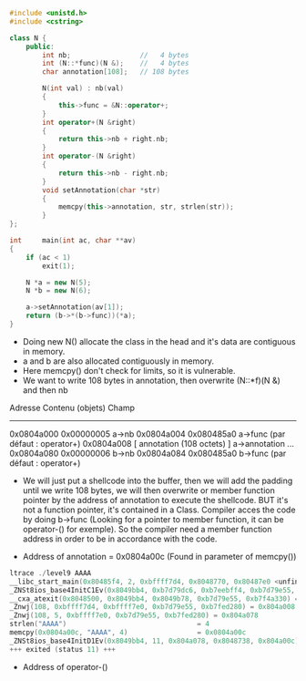 ```cpp
#include <unistd.h>
#include <cstring>

class N {
	public:
		int nb;					//   4 bytes
		int (N::*func)(N &);	//   4 bytes
		char annotation[108];   // 108 bytes

		N(int val) : nb(val)
		{
			this->func = &N::operator+;
		}
		int operator+(N &right)
		{
			return this->nb + right.nb;
		}
		int operator-(N &right)
		{
			return this->nb - right.nb;
		}
		void setAnnotation(char *str)
		{
			memcpy(this->annotation, str, strlen(str));
		}
};

int		main(int ac, char **av)
{
	if (ac < 1)
		exit(1);

	N *a = new N(5);
	N *b = new N(6);

	a->setAnnotation(av[1]);
	return (b->*(b->func))(*a);
}
```

- Doing new N() allocate the class in the head and it's data are contiguous in memory.
- a and b are also allocated contiguously in memory.
- Here memcpy() don't check for limits, so it is vulnerable.
- We want to write 108 bytes in annotation, then overwrite (N::*f)(N &) and then nb

Adresse      Contenu (objets)              Champ
---------    --------------------------    ---------------
0x0804a000   0x00000005                    a->nb
0x0804a004   0x080485a0                    a->func (par défaut : operator+)
0x0804a008   [ annotation (108 octets) ]   a->annotation
...                      
0x0804a080   0x00000006                    b->nb
0x0804a084   0x080485a0                    b->func (par défaut : operator+)

- We will just put a shellcode into the buffer, then we will add the padding until we write 108 bytes, we will then overwrite or member function pointer by the address of annotation to execute the shellcode. BUT it's not a function pointer, it's contained in a Class. Compiler acces the code by doing b->func (Looking for a pointer to member function, it can be operator-() for exemple). So the compiler need a member function address in order to be in accordance with the code.

- Address of annotation = 0x0804a00c (Found in parameter of memcpy())

```cpp
ltrace ./level9 AAAA
__libc_start_main(0x80485f4, 2, 0xbffff7d4, 0x8048770, 0x80487e0 <unfinished ...>
_ZNSt8ios_base4InitC1Ev(0x8049bb4, 0xb7d79dc6, 0xb7eebff4, 0xb7d79e55, 0xb7f4a330) = 0xb7fce990
__cxa_atexit(0x8048500, 0x8049bb4, 0x8049b78, 0xb7d79e55, 0xb7f4a330) = 0
_Znwj(108, 0xbffff7d4, 0xbffff7e0, 0xb7d79e55, 0xb7fed280) = 0x804a008
_Znwj(108, 5, 0xbffff7e0, 0xb7d79e55, 0xb7fed280) = 0x804a078
strlen("AAAA")                                = 4
memcpy(0x0804a00c, "AAAA", 4)                 = 0x0804a00c
_ZNSt8ios_base4InitD1Ev(0x8049bb4, 11, 0x804a078, 0x8048738, 0x804a00c) = 0xb7fce4a0
+++ exited (status 11) +++

```

- Address of operator-() 